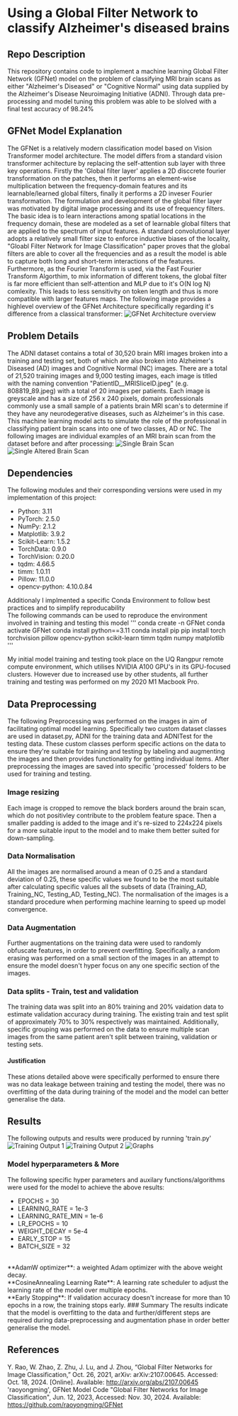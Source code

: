 # Using a Global Filter Network to classify Alzheimer's diseased brains 

## Repo Description
This repository contains code to implement a machine learning Global Filter Network (GFNet) model on the problem of classifying MRI brain scans as either "Alzheimer's Diseased" or "Cognitive Normal" using data supplied by the Alzheimer's Disease Neuroimaging Initiative (ADNI). Through data pre-processing and model tuning this problem was able to be slolved with a final test accuracy of 98.24% 

## GFNet Model Explanation
The GFNet is a relatively modern classification model based on Vision Transformer model architecture. The model differs from a standard vision transformer achitecture by replacing the self-attention sub layer with three key operations. Firstly the 'Global filter layer' applies a 2D disccrete fourier transformation on the patches, then it performs an element-wise multiplication between the frequency-domain features and its learnable/learned global filters, finally it performs a 2D inveser Fourier transformation.
The formulation and development of the global filter layer was motivated by digital image processing and its use of frequency filters. The basic idea is to learn interactions among spatial locations in the frequency domain, these are modeled as a set of learnable global filters that are applied to the spectrum of input features. 
A standard convolutional layer adopts a relatively small filter size to enforce inductive biases of the locality,  "Gloabl Filter Network for Image Classification" paper proves that the global filters are able to cover all the frequencies and as a result the model is able to capture both long and short-term interactions of the features. Furthermore, as the Fourier Transform is used, via the Fast Fourier Transform Algorthim, to mix information of different tokens, the global filter is far more efficient than self-attention and MLP due to it's O(N log N) comlexity. This leads to less sensitivity on token length and thus is more compatible with larger features maps.
The following image provides a highlevel overview of the GFNet Architecture specifically regarding it's difference from a classical transformer:
![GFNet Architecture overview](./images/GFNet_Architecture.png)


## Problem Details
The ADNI dataset contains a total of 30,520 brain MRI images broken into a training and testing set, both of which are also broken into Alzheimer's Diseased (AD) images and Cognitive Normal (NC) images. There are a total of 21,520 training images and 9,000 testing images, each image is titled with the naming convention "PatientID__MRISliceID.jpeg" (e.g. 808819_89.jpeg) with a total of 20 images per patients. Each image is greyscale and has a size of 256 x 240 pixels, domain professionals commonly use a small sample of a patients brain MRI scan's to determine if they have any neurodegerative diseases, such as Alzheimer's in this case. This machine learning model acts to simulate the role of the professional in classifying patient brain scans into one of two classes, AD or NC.
The following images are individual examples of an MRI brain scan from the dataset before and after processing:
![Single Brain Scan](./images/brain_scan.jpeg) 
![Single Altered Brain Scan](./images/brain_scan2.jpeg)


## Dependencies
The following modules and their corresponding versions were used in my implementation of this project:

- Python: 3.11
- PyTorch: 2.5.0
- NumPy: 2.1.2
- Matplotlib: 3.9.2
- Scikit-Learn: 1.5.2
- TorchData: 0.9.0
- TorchVision: 0.20.0
- tqdm: 4.66.5
- timm: 1.0.11
- Pillow: 11.0.0
- opencv-python: 4.10.0.84

Additionaly I implmented a specific Conda Environment to follow best practices and to simplify reproducability  
The following commands can be used to reproduce the environment involved in training and testing this model
'''
conda create -n GFNet
conda activate GFNet
conda install python==3.11
conda install pip
pip install torch torchvision pillow opencv-python scikit-learn timm tqdm numpy matplotlib
'''

My initial model training and testing took place on the UQ Rangpur remote compute environment, which utilises NVIDIA A100 GPU's in its GPU-focused clusters. However due to increased use by other students, all further training and testing was performed on my 2020 M1 Macbook Pro. 

## Data Preprocessing
The following Preprocessing was performed on the images in aim of facilitating optimal model learning. Specifically two custom dataset classes are used in dataset.py, ADNI for the training data and ADNITest for the testing data. These custom classes perform specific actions on the data to ensure they're suitable for training and testing by labeling and augmenting the images and then provides functionality for getting individual items. After preprocessing the images are saved into specific 'processed' folders to be used for training and testing.
### Image resizing
Each image is cropped to remove the black borders around the brain scan, which do not positivley contribute to the problem feature space. Then a smaller padding is added to the image and it's re-sized to 224x224 pixels for a more suitable input to the model and to make them better suited for down-sampling. 
### Data Normalisation
All the images are normalised around a mean of 0.25 and a standard deviation of 0.25, these specific values we found to be the most suitable after calculating specific values all the subsets of data (Training_AD, Training_NC, Testing_AD, Testing_NC). The normalisation of the images is a standard procedure when performing machine learning to speed up model convergence.
### Data Augmentation
Further augmentations on the training data were used to randomly obfuscate features, in order to prevent overfitting. Specifically, a random erasing was performed on a small section of the images in an attempt to ensure the model doesn't hyper focus on any one specific section of the images.
### Data splits - Train, test and validation
The training data was split into an 80% training and 20% vaidation data to estimate validation accuracy during training. The existing train and test split of approximately 70% to 30% respectively was maintained. Additionally, specific grouping was performed on the data to ensure multiple scan images from the same patient aren't split between training, validation or testing sets. 
#### Justification
These ations detailed above were specifically performed to ensure there was no data leakage between training and testing the model, there was no overfitting of the data during training of the model and the model can better generalise the data. 

## Results
The following outputs and results were produced by running 'train.py'
![Training Output 1](./images/train_out.png)
![Training Output 2](./images/train_out2.png)
![Graphs](./images/training_plots.png)


### Model hyperparameters & More
The following specific hyper parameters and auxilary functions/algorithms were used for the model to achieve the above results:
- EPOCHS = 30
- LEARNING_RATE = 1e-3
- LEARNING_RATE_MIN = 1e-6
- LR_EPOCHS = 10
- WEIGHT_DECAY = 5e-4
- EARLY_STOP = 15
- BATCH_SIZE = 32
<br>
**AdamW optimizer**: a weighted Adam optimizer with the above weight decay. <br>
**CosineAnnealing Learning Rate**: A learning rate scheduler to adjust the learning rate of the model over multiple epochs.<br>
**Early Stopping**: If validation accuracy doesn't increase for more than 10 epochs in a row, the training stops early.
### Summary
The results indicate that the model is overfitting to the data and further/different steps are required during data-preprocessing and augmentation phase in order better generalise the model. 

## References
Y. Rao, W. Zhao, Z. Zhu, J. Lu, and J. Zhou, “Global Filter Networks for Image Classification,” Oct. 26, 2021, arXiv: arXiv:2107.00645. Accessed: Oct. 18, 2024. [Online]. Available: http://arxiv.org/abs/2107.00645
'raoyongming', GFNet Model Code "Global Filter Networks for Image Classification", Jun. 12, 2023, Accessed: Nov. 30, 2024. Available: https://github.com/raoyongming/GFNet